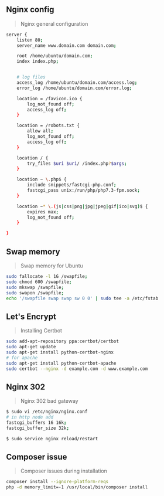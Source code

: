 ## Nginx config
> Nginx general configuration
```sh
server {
    listen 80;
    server_name www.domain.com domain.com;

    root /home/ubuntu/domain.com;
    index index.php;


    # log files
    access_log /home/ubuntu/domain.com/access.log;
    error_log /home/ubuntu/domain.com/error.log;

    location = /favicon.ico {
        log_not_found off;
        access_log off;
    }

    location = /robots.txt {
        allow all;
        log_not_found off;
        access_log off;
    }

    location / {
        try_files $uri $uri/ /index.php?$args;
    }

    location ~ \.php$ {
        include snippets/fastcgi-php.conf;
        fastcgi_pass unix:/run/php/php7.3-fpm.sock;
    }

    location ~* \.(js|css|png|jpg|jpeg|gif|ico|svg)$ {
        expires max;
        log_not_found off;
    }

}
```
## Swap memory
> Swap memory for Ubuntu
```sh
sudo fallocate -l 1G /swapfile;
sudo chmod 600 /swapfile;
sudo mkswap /swapfile;
sudo swapon /swapfile;
echo '/swapfile swap swap sw 0 0' | sudo tee -a /etc/fstab
```

## Let's Encrypt
> Installing Certbot
```sh
sudo add-apt-repository ppa:certbot/certbot
sudo apt-get update
sudo apt-get install python-certbot-nginx
# for apache
sudo apt-get install python-certbot-apache
sudo certbot --nginx -d example.com -d www.example.com
```

## Nginx 302
> Nginx 302 bad gateway
```sh
$ sudo vi /etc/nginx/nginx.conf
# in http node add
fastcgi_buffers 16 16k; 
fastcgi_buffer_size 32k;

$ sudo service nginx reload/restart
```

## Composer issue
> Composer issues during installation
```sh
composer install --ignore-platform-reqs
php -d memory_limit=-1 /usr/local/bin/composer install
```